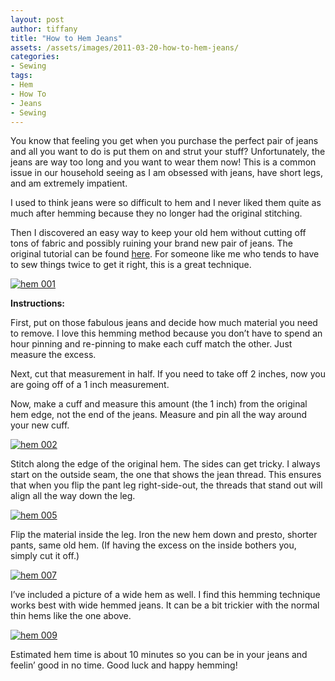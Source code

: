 ```yaml
---
layout: post
author: tiffany
title: "How to Hem Jeans"
assets: /assets/images/2011-03-20-how-to-hem-jeans/
categories: 
- Sewing
tags: 
- Hem
- How To
- Jeans
- Sewing
---
```


You know that feeling you get when you purchase the perfect pair of jeans and all you want to do is put them on and strut your stuff? Unfortunately, the jeans are way too long and you want to wear them now! This is a common issue in our household seeing as I am obsessed with jeans, have short legs, and am extremely impatient.

I used to think jeans were so difficult to hem and I never liked them quite as much after hemming because they no longer had the original stitching.

Then I discovered an easy way to keep your old hem without cutting off tons of fabric and possibly ruining your brand new pair of jeans. The original tutorial can be found [here](http://sketchee.com/blog/2008/7/8/hemming-jeans-like-a-pro.html). For someone like me who tends to have to sew things twice to get it right, this is a great technique.

[![](jekyll_uploads/2011/03/hem-001-575x431.jpg "hem 001")](http://www.sweetpeonies.com/2011/03/how-to-hem-jeans/hem-001/)

**Instructions:**

First, put on those fabulous jeans and decide how much material you need to remove. I love this hemming method because you don’t have to spend an hour pinning and re-pinning to make each cuff match the other. Just measure the excess.

Next, cut that measurement in half. If you need to take off 2 inches, now you are going off of a 1 inch measurement.

Now, make a cuff and measure this amount (the 1 inch) from the original hem edge, not the end of the jeans. Measure and pin all the way around your new cuff.

[![](jekyll_uploads/2011/03/hem-002-575x431.jpg "hem 002")](http://www.sweetpeonies.com/2011/03/how-to-hem-jeans/hem-002/)

Stitch along the edge of the original hem. The sides can get tricky. I always start on the outside seam, the one that shows the jean thread. This ensures that when you flip the pant leg right-side-out, the threads that stand out will align all the way down the leg.

[![](jekyll_uploads/2011/03/hem-005-575x431.jpg "hem 005")](http://www.sweetpeonies.com/2011/03/how-to-hem-jeans/hem-005/)

Flip the material inside the leg. Iron the new hem down and presto, shorter pants, same old hem. (If having the excess on the inside bothers you, simply cut it off.)

[![](jekyll_uploads/2011/03/hem-007-325x433.jpg "hem 007")](http://www.sweetpeonies.com/2011/03/how-to-hem-jeans/hem-007/)

I’ve included a picture of a wide hem as well. I find this hemming technique works best with wide hemmed jeans. It can be a bit trickier with the normal thin hems like the one above.

[![](jekyll_uploads/2011/03/hem-009-325x433.jpg "hem 009")](http://www.sweetpeonies.com/2011/03/how-to-hem-jeans/hem-009/)

Estimated hem time is about 10 minutes so you can be in your jeans and feelin’ good in no time. Good luck and happy hemming!